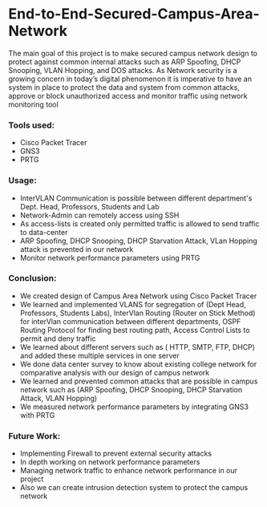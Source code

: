 # End-to-End-Secured-Campus-Area-Network
The main goal of this project is to make secured campus network design to protect against common internal attacks such as ARP Spoofing, DHCP Snooping, VLAN Hopping, and DOS attacks. As Network security is a growing concern in today’s digital phenomenon it is imperative to have an system in place to protect the data and system from common attacks, approve or block unauthorized access and monitor traffic using network monitoring tool

### Tools used:
- Cisco Packet Tracer
- GNS3
- PRTG


### Usage: 
- InterVLAN Communication is possible between different department's Dept. Head, Professors, Students and Lab
- Network-Admin can remotely access using SSH
- As access-lists is created only permitted traffic is allowed to send traffic to data-center
- ARP Spoofing, DHCP Snooping, DHCP Starvation Attack, VLan Hopping attack is prevented in our network
- Monitor network performance parameters using PRTG


### Conclusion:
- We created design of Campus Area Network using Cisco Packet Tracer
- We learned and implemented VLANS for segregation of (Dept Head, Professors, Students Labs), InterVlan Routing (Router on Stick Method) for interVlan communication     between different departments, OSPF Routing Protocol for finding best routing path, Access Control Lists to permit and deny traffic
- We learned about different servers such as ( HTTP, SMTP, FTP, DHCP) and added these multiple services in one server
- We done data center survey to know about existing college network for comparative analysis with our design of campus network
- We learned and prevented common attacks that are possible in campus network such as (ARP Spoofing, DHCP Snooping, DHCP Starvation Attack, VLAN Hopping)
- We measured network performance parameters by integrating GNS3 with PRTG


### Future Work:
- Implementing Firewall to prevent external security attacks
- In depth working on network performance parameters
- Managing network traffic to enhance network performance in our project
- Also we can create intrusion detection system to protect the campus network







